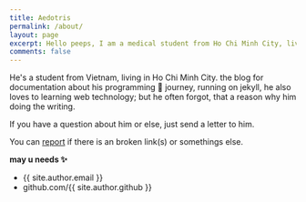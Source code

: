 ```yaml
---
title: Aedotris
permalink: /about/
layout: page
excerpt: Hello peeps, I am a medical student from Ho Chi Minh City, living in Vietnam. This blog to document my programming journey, run on jekyll, host on vercel and use my own simple theme.
comments: false
---
```


He's a student from Vietnam, living in Ho Chi Minh City. the blog for documentation about his programming 🎒 journey, running on jekyll, he also loves to learning web technology; but he often forgot, that a reason why him doing the writing.

If you have a question about him or else, just send a letter to him.

You can [report](http://github.com/levinhkhangzz/nothing-here/issues/new) if there is an broken link(s) or somethings else.

**may u needs ✨**

- {{ site.author.email }}
- github.com/{{ site.author.github }}
